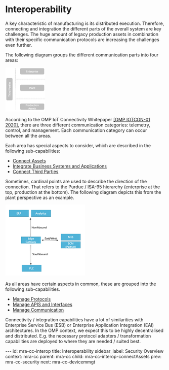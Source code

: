 # Interoperability

A key characteristic of manufacturing is its distributed execution.
Therefore, connecting and integration the different parts of the overall
system are key challenges. The huge amount of legacy production assets
in combination with their specific communication protocols are
increasing the challenges even further.

The following diagram groups the different communication parts into four
areas:

<img alt="Communication Areas" src="/assets/images/INTEROP_commAreas.png" width="25%"/>

According to the OMP IoT Connectivity Whitepaper [\[OMP IOTCON-01
2020\]](https://github.com/OpenManufacturingPlatform/iotcon-connectivity-handbook/tree/publication/White_Paper/01_Insights_Into_Connecting_Industrial_IoT_Assets),
there are three different communication categories: telemetry, control,
and management. Each communication category can occur between all the
areas.

Each area has special aspects to consider, which are described in the
following sub-capabilities:
-   [Connect Assets](ConnectAssets.md)
-   [Integrate Business Systems and Applications](IntegrateSystemsAndApplications.md)
-   [Connect Third Parties](ConnectThirdParties.md)

Sometimes, cardinal points are used to describe the direction of the
connection. That refers to the Purdue / ISA-95 hierarchy (enterprise at
the top, production at the bottom). The following diagram depicts this
from the plant perspective as an example.

<img alt="Communication Directions" src="/assets/images/INTEROP_commDirections.png"
width="50%"/>

As all areas have certain aspects in common, these are grouped into the
following sub-capabilities.
- [Manage Protocols](ManageProtocols.md)
- [Manage APIS and Interfaces](ManageAPIsAndInterfaces.md)
- [Manage Communication](ManageCommunication.md)

Connectivity / integration capabilities have a lot of similarities with
Enterprise Service Bus (ESB) or Enterprise Application Integration (EAI)
architectures. In the OMP context, we expect this to be highly
decentralised and distributed. E.g. the necessary protocol adapters /
transformation capabilities are deployed to where they are needed /
suited best.




--- <!-- META -->
id: mra-cc-interop
title: Interoperability
sidebar_label: Security Overview
context: mra-cc
parent: mra-cc
child: mra-cc-interop-connectAssets
prev: mra-cc-security
next: mra-cc-devicemmgt
